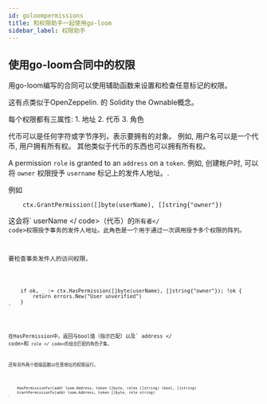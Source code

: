 ```yaml
---
id: goloompermissions
title: 和权限助手一起使用go-loom
sidebar_label: 权限助手
---
```

## 使用go-loom合同中的权限

用go-loom编写的合同可以使用辅助函数来设置和检查任意标记的权限。

这有点类似于OpenZeppelin</a>.  的 Solidity the Ownable概念。</p> 

每个权限都有三属性: 1. 地址 2. 代币 3. 角色

代币可以是任何字符或字节序列，表示要拥有的对象。 例如, 用户名可以是一个代币, 用户拥有所有权。 其他类似于代币的东西也可以拥有所有权。

A permission `role` is granted to an `address` on a `token`. 例如, 创建帐户时, 可以将 `owner` 权限授予 `username` 标记上的发件人地址。.

例如

        ctx.GrantPermission([]byte(userName), []string{"owner"})
    

这会将` userName </ code>（代币）的<code>所有者</ code>权限授予事务的发件人地址。此角色是一个用于通过一次调用授予多个权限的阵列。</p>

<p>要检查事务发件人的访问权限，</p>

<pre><code>    if ok, _ := ctx.HasPermission([]byte(userName), []string{"owner"}); !ok {
        return errors.New("User unverified")
    }
`</pre> 

在HasPermission中，返回与bool值（指示匹配）以及` address </ code>和<code> role </ code>的组合匹配的角色子集。</p>

<p>还有另外两个低级函数以任意地址的权限运行。</p>

<pre><code>    HasPermissionFor(addr loom.Address, token []byte, roles []string) (bool, []string)
    GrantPermissionTo(addr loom.Address, token []byte, role string)
`</pre>